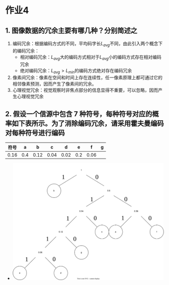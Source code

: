# 作业4

## 1. 图像数据的冗余主要有哪几种？分别简述之

1. 编码冗余：根据编码方式的不同，平均码字长$L_{avg}$不同，由此引入两个概念下的编码冗余：
    * 相对编码冗余：$L_{avg}$大的编码方式相对于$L_{avg}$小的编码方式存在相对编码冗余
    * 绝对编码冗余：$L_{avg}>L_{min}$的编码方式绝对存在编码冗余
2. 像素间冗余：像素在空间和时间上存在连续性，任一像素原理上都可通过它的相邻像素预测，因而产生了像素间的冗余。
3. 心理视觉冗余：视觉观察时非焦点部分的信息显得不重要，可以忽略，因而产生心理视觉冗余

## 2. 假设一个信源中包含 7 种符号，每种符号对应的概率如下表所示。为了消除编码冗余，请采用霍夫曼编码对每种符号进行编码

|符号|a|b|c|d|e|f|g|
|:--:|:--:|:--:|:--:|:--:|:--:|:--:|:--:|
|0.16|0.4|0.12|0.04|0.02|0.2|0.06|

* ![题图2](./题图2.svg)
